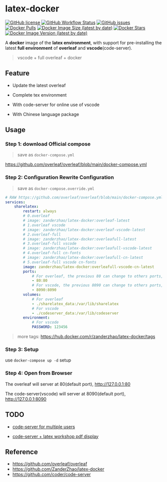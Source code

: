 # latex-docker

[![GitHub license](https://img.shields.io/github/license/ZanderZhao/latex-docker)](https://github.com/ZanderZhao/latex-docker/blob/master/LICENSE)
[![GitHub Workflow Status](https://img.shields.io/github/actions/workflow/status/ZanderZhao/latex-docker/test-build.yml)](https://github.com/ZanderZhao/latex-docker/actions/workflows/test-build.yml)
[![GitHub issues](https://img.shields.io/github/issues/ZanderZhao/latex-docker)](https://github.com/ZanderZhao/latex-docker/issues)
[![Docker Pulls](https://img.shields.io/docker/pulls/ZanderZhao/latex-docker)](https://hub.docker.com/r/ZanderZhao/latex-docker)
[![Docker Image Size (latest by date)](https://img.shields.io/docker/image-size/zanderzhao/latex-docker)](https://hub.docker.com/r/zanderzhao/latex-docker)
[![Docker Stars](https://img.shields.io/docker/stars/zanderzhao/latex-docker)](https://hub.docker.com/r/zanderzhao/latex-docker)
[![Docker Image Version (latest by date)](https://img.shields.io/docker/v/zanderzhao/latex-docker)](https://hub.docker.com/r/zanderzhao/latex-docker)

A **docker** image of the **latex environment**, with support for pre-installing the latest **full environment** of **overleaf** and **vscode**(code-server).

> vscode + full overleaf + docker


## Feature

+ Update the latest overleaf

+ Complete tex environment

+ With code-server for online use of vscode

+ With Chinese language package

## Usage

### Step 1: download Official compose

> save as `docker-compose.yml`

<https://github.com/overleaf/overleaf/blob/main/docker-compose.yml>



### Step 2: Configuration Rewrite Configuration

> save as `docker-compose.override.yml`

```yaml
# RAW https://github.com/overleaf/overleaf/blob/main/docker-compose.yml
services:
    sharelatex:
        restart: always
        # 0.overleaf
        # image: zanderzhao/latex-docker:overleaf-latest
        # 1.overleaf vscode
        # image: zanderzhao/latex-docker:overleaf-vscode-latest
        # 2.overleaf-full
        # image: zanderzhao/latex-docker:overleafull-latest
        # 3.overleaf-full vscode
        # image: zanderzhao/latex-docker:overleafull-vscode-latest
        # 4.overleaf-full cn-fonts
        # image: zanderzhao/latex-docker:overleafull-cn-latest
        # 5.overleaf-full vscode cn-fonts
        image: zanderzhao/latex-docker:overleafull-vscode-cn-latest
        ports:
            # For overleaf, the previous 80 can change to others ports, eg: 8081:80, overleaf will server at port 8081 local
            - 80:80
            # For vscode, the previous 8090 can change to others ports, eg: 8082:8090, vscode will server at port 8082 local
            - 8090:8090
        volumes:
            # For overleaf 
            - ./sharelatex_data:/var/lib/sharelatex
            # For vscode
            - ./codeserver_data:/var/lib/codeserver
        environment:
            # For vscode
            PASSWORD: 123456
```

> more tags: <https://hub.docker.com/r/zanderzhao/latex-docker/tags>


### Step 3: Setup

use `docker-compose up -d` setup

### Step 4: Open from Browser

The overleaf will server at 80(default port), <http://127.0.0.1:80>

The code-server(vscode) will server at 8090(default port), <http://127.0.0.1:8090>


## TODO

+ [code-server for multiple users](https://github.com/coder/code-server/issues/5906)

+ [code-server + latex workshop pdf display](https://github.com/James-Yu/LaTeX-Workshop/issues/3760)


## Reference

+ https://github.com/overleaf/overleaf
+ https://github.com/ZanderZhao/latex-docker
+ https://github.com/coder/code-server

